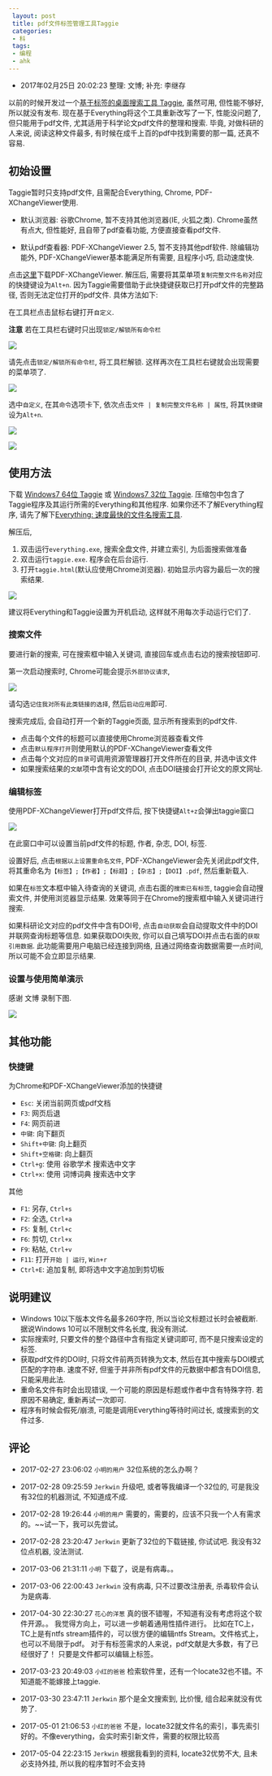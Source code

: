 ```yaml
---
 layout: post
 title: pdf文件标签管理工具Taggie
 categories:
 - 科
 tags:
 - 编程
 - ahk
---
```


- 2017年02月25日 20:02:23 整理: 文博; 补充: 李继存

以前的时候开发过一个[基于标签的桌面搜索工具 Taggie](http://jerkwin.github.io/2014/10/07/Taggie-%E5%9F%BA%E4%BA%8E%E6%A0%87%E7%AD%BE%E7%9A%84%E6%A1%8C%E9%9D%A2%E6%90%9C%E7%B4%A2%E5%B7%A5%E5%85%B7/), 虽然可用, 但性能不够好, 所以就没有发布. 现在基于Everything将这个工具重新改写了一下, 性能没问题了, 但只能用于pdf文件, 尤其适用于科学论文pdf文件的整理和搜索. 毕竟, 对做科研的人来说, 阅读这种文件最多, 有时候在成千上百的pdf中找到需要的那一篇, 还真不容易.

## 初始设置

Taggie暂时只支持pdf文件, 且需配合Everything, Chrome, PDF-XChangeViewer使用.

- 默认浏览器: 谷歌Chrome, 暂不支持其他浏览器(IE, 火狐之类). Chrome虽然有点大, 但性能好, 且自带了pdf查看功能, 方便直接查看pdf文件.

- 默认pdf查看器: PDF-XChangeViewer 2.5, 暂不支持其他pdf软件. 除编辑功能外, PDF-XChangeViewer基本能满足所有需要, 且程序小巧, 启动速度快.

点击[这里](/prog/PDF-XChangeViewer.zip)下载PDF-XChangeViewer. 解压后, 需要将其菜单项`复制完整文件名称`对应的快捷键设为`Alt+n`. 因为Taggie需要借助于此快捷键获取已打开pdf文件的完整路径, 否则无法定位打开的pdf文件. 具体方法如下:

在工具栏点击鼠标右键打开`自定义`.

__注意__ 若在工具栏右键时只出现`锁定/解锁所有命令栏`

![](https://jerkwin.github.io/pic/2016/taggie_1.png)

请先点击`锁定/解锁所有命令栏`, 将工具栏解锁. 这样再次在工具栏右键就会出现需要的菜单项了.

![](https://jerkwin.github.io/pic/2016/taggie_2.png)

选中`自定义`, 在其`命令`选项卡下, 依次点击`文件 | 复制完整文件名称 | 属性`, 将其`快捷键`设为`Alt+n`.

![](https://jerkwin.github.io/pic/2016/taggie_3.png)

![](https://jerkwin.github.io/pic/2016/taggie_4.png)

## 使用方法

下载 [Windows7 64位 Taggie](/prog/Taggie.zip) 或 [Windows7 32位 Taggie](/prog/Taggie.win32.zip). 压缩包中包含了Taggie程序及其运行所需的Everything和其他程序. 如果你还不了解Everything程序, 请先了解下[Everything: 速度最快的文件名搜索工具](http://xbeta.info/everything-search-tool.htm).

解压后,

1. 双击运行`everything.exe`, 搜索全盘文件, 并建立索引, 为后面搜索做准备
2. 双击运行`taggie.exe`. 程序会在后台运行.
3. 打开`taggie.html`(默认应使用Chrome浏览器). 初始显示内容为最后一次的搜索结果.

![](https://jerkwin.github.io/pic/2016/taggie_5.png)

建议将Everything和Taggie设置为开机启动, 这样就不用每次手动运行它们了.

### 搜索文件

要进行新的搜索, 可在搜索框中输入关键词, 直接回车或点击右边的搜索按钮即可.

第一次启动搜索时, Chrome可能会提示`外部协议请求`,

![](https://jerkwin.github.io/pic/2016/taggie_6.png)

请勾选`记住我对所有此类链接的选择`, 然后`启动应用`即可.

搜索完成后, 会自动打开一个新的Taggie页面, 显示所有搜索到的pdf文件.

- 点击每个文件的标题可以直接使用Chrome浏览器查看文件
- 点击`默认程序打开`则使用默认的PDF-XChangeViewer查看文件
- 点击每个文对应的`目录`可调用资源管理器打开文件所在的目录, 并选中该文件
- 如果搜索结果的`文献`项中含有论文的DOI, 点击DOI链接会打开论文的原文网址.

### 编辑标签

使用PDF-XChangeViewer打开pdf文件后, 按下快捷键`Alt+z`会弹出taggie窗口

![](https://jerkwin.github.io/pic/2016/taggie_7.png)

在此窗口中可以设置当前pdf文件的标题, 作者, 杂志, DOI, 标签.

设置好后, 点击`根据以上设置重命名文件`, PDF-XChangeViewer会先关闭此pdf文件, 将其重命名为`【标签】;【作者】;【标题】;【杂志】;【DOI】.pdf`, 然后重新载入.

如果在`标签`文本框中输入待查询的关键词, 点击右面的`搜索已有标签`, taggie会自动搜索文件, 并使用浏览器显示结果. 效果等同于在Chrome的搜索框中输入关键词进行搜索.

如果科研论文对应的pdf文件中含有DOI号, 点击`自动获取`会自动提取文件中的DOI并联网查询标题等信息. 如果获取DOI失败, 你可以自己填写DOI并点击右面的`获取引用数据`. 此功能需要用户电脑已经连接到网络, 且通过网络查询数据需要一点时间, 所以可能不会立即显示结果.

### 设置与使用简单演示

感谢 文博 录制下图.

![](https://jerkwin.github.io/pic/2016/taggie_8.gif)

## 其他功能

### 快捷键

为Chrome和PDF-XChangeViewer添加的快捷键

- `Esc`: 关闭当前网页或pdf文档
- `F3`: 网页后退
- `F4`: 网页前进
- `中键`: 向下翻页
- `Shift+中键`: 向上翻页
- `Shift+空格键`: 向上翻页
- `Ctrl+g`: 使用 谷歌学术 搜索选中文字
- `Ctrl+x`: 使用 词博词典 搜索选中文字

其他

- `F1`: 另存, `Ctrl+s`
- `F2`: 全选, `Ctrl+a`
- `F5`: 复制, `Ctrl+c`
- `F6`: 剪切, `Ctrl+x`
- `F9`: 粘帖, `Ctrl+v`
- `F11`: 打开`开始 | 运行`, `Win+r`
- `Ctrl+E`: 追加复制, 即将选中文字追加到剪切板

## 说明建议

- Windows 10以下版本文件名最多260字符, 所以当论文标题过长时会被截断. 据说Windows 10可以不限制文件名长度, 我没有测试.
- 实际搜索时, 只要文件的整个路径中含有指定关键词即可, 而不是只搜索设定的标签.
- 获取pdf文件的DOI时, 只将文件前两页转换为文本, 然后在其中搜索与DOI模式匹配的字符串. 速度不好, 但鉴于并非所有pdf文件的元数据中都含有DOI信息, 只能采用此法.
- 重命名文件有时会出现错误, 一个可能的原因是标题或作者中含有特殊字符. 若原因不易确定, 重新再试一次即可.
- 程序有时候会假死/崩溃, 可能是调用Everything等待时间过长, 或搜索到的文件过多.

## 评论

- 2017-02-27 23:06:02 `小明的用户` 32位系统的怎么办啊？
- 2017-02-28 09:25:59 `Jerkwin` 升级吧, 或者等我编译一个32位的, 可是我没有32位的机器测试, 不知道成不成.
- 2017-02-28 19:26:44 `小明的用户` 需要的，需要的，应该不只我一个人有需求的。~~试一下，我可以先尝试。
- 2017-02-28 23:20:47 `Jerkwin` 更新了32位的下载链接, 你试试吧. 我没有32位点机器, 没法测试.
- 2017-03-06 21:31:11 `小明` 下载了，说是有病毒。。
- 2017-03-06 22:00:43 `Jerkwin` 没有病毒, 只不过要改注册表, 杀毒软件会认为是病毒.

- 2017-04-30 22:30:27 `花心的洋葱` 真的很不错喔，不知道有没有考虑将这个软件开源。。
	我觉得方向上，可以进一步朝着通用性插件进行。
	比如在TC上，TC上是有ntfs stream插件的，可以很方便的编辑ntfs Stream。文件格式上，也可以不局限于pdf。
	对于有标签需求的人来说，pdf文献是大多数，有了已经很好了！
	只要是文件都可以编辑上标签。

- 2017-03-23 20:49:03 `小红的爸爸` 检索软件里，还有一个locate32也不错。不知道能不能嫁接上taggie.
- 2017-03-30 23:47:11 `Jerkwin` 那个是全文搜索到, 比价慢, 组合起来就没有优势了.
- 2017-05-01 21:06:53 `小红的爸爸` 不是，locate32就文件名的索引，事先索引好的。不像everything，会实时索引新文件，需要的权限比较高
- 2017-05-04 22:23:15 `Jerkwin` 根据我看到的资料, locate32优势不大, 且未必支持外挂, 所以我的程序暂时不会支持
